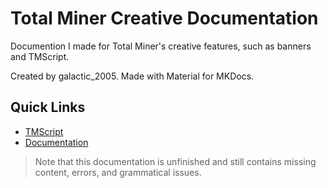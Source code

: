 # Total Miner Creative Documentation

Documention I made for Total Miner's creative features, such as banners and TMScript.

Created by galactic_2005. Made with Material for MKDocs.

## Quick Links

* [TMScript](tmscript)
* [Documentation](documentation)

> Note that this documentation is unfinished and still contains missing content, errors, and grammatical issues.
